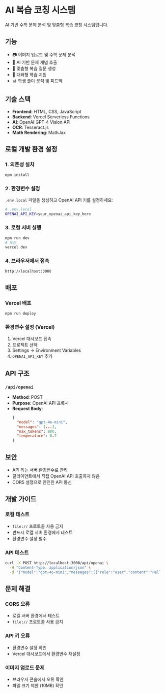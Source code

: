 # AI 복습 코칭 시스템

AI 기반 수학 문제 분석 및 맞춤형 복습 코칭 시스템입니다.

## 기능

- 📷 이미지 업로드 및 수학 문제 분석
- 🤖 AI 기반 문제 개념 추출
- 📝 맞춤형 복습 질문 생성
- 💬 대화형 학습 지원
- 📊 학생 풀이 분석 및 피드백

## 기술 스택

- **Frontend**: HTML, CSS, JavaScript
- **Backend**: Vercel Serverless Functions
- **AI**: OpenAI GPT-4 Vision API
- **OCR**: Tesseract.js
- **Math Rendering**: MathJax

## 로컬 개발 환경 설정

### 1. 의존성 설치
```bash
npm install
```

### 2. 환경변수 설정
`.env.local` 파일을 생성하고 OpenAI API 키를 설정하세요:
```bash
# .env.local
OPENAI_API_KEY=your_openai_api_key_here
```

### 3. 로컬 서버 실행
```bash
npm run dev
# 또는
vercel dev
```

### 4. 브라우저에서 접속
```
http://localhost:3000
```

## 배포

### Vercel 배포
```bash
npm run deploy
```

### 환경변수 설정 (Vercel)
1. Vercel 대시보드 접속
2. 프로젝트 선택
3. Settings → Environment Variables
4. `OPENAI_API_KEY` 추가

## API 구조

### `/api/openai`
- **Method**: POST
- **Purpose**: OpenAI API 프록시
- **Request Body**:
  ```json
  {
    "model": "gpt-4o-mini",
    "messages": [...],
    "max_tokens": 800,
    "temperature": 0.7
  }
  ```

## 보안

- API 키는 서버 환경변수로 관리
- 클라이언트에서 직접 OpenAI API 호출하지 않음
- CORS 설정으로 안전한 API 통신

## 개발 가이드

### 로컬 테스트
- `file://` 프로토콜 사용 금지
- 반드시 로컬 서버 환경에서 테스트
- 환경변수 설정 필수

### API 테스트
```bash
curl -X POST http://localhost:3000/api/openai \
  -H "Content-Type: application/json" \
  -d '{"model":"gpt-4o-mini","messages":[{"role":"user","content":"Hello"}]}'
```

## 문제 해결

### CORS 오류
- 로컬 서버 환경에서 테스트
- `file://` 프로토콜 사용 금지

### API 키 오류
- 환경변수 설정 확인
- Vercel 대시보드에서 환경변수 재설정

### 이미지 업로드 문제
- 브라우저 콘솔에서 오류 확인
- 파일 크기 제한 (10MB) 확인
